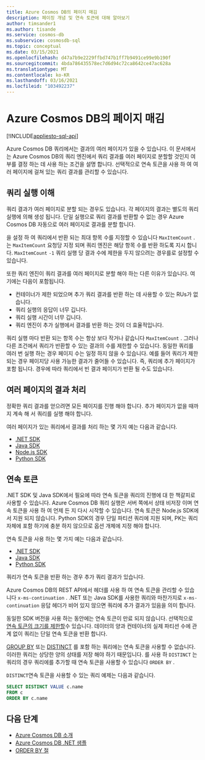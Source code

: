 ```yaml
---
title: Azure Cosmos DB의 페이지 매김
description: 페이징 개념 및 연속 토큰에 대해 알아보기
author: timsander1
ms.author: tisande
ms.service: cosmos-db
ms.subservice: cosmosdb-sql
ms.topic: conceptual
ms.date: 03/15/2021
ms.openlocfilehash: d47a7b9e2229ffbd747b1ff7b9491ce99e9b190f
ms.sourcegitcommit: 4bda786435578ec7d6d94c72ca8642ce47ac628a
ms.translationtype: MT
ms.contentlocale: ko-KR
ms.lasthandoff: 03/16/2021
ms.locfileid: "103492237"
---
```

# <a name="pagination-in-azure-cosmos-db"></a>Azure Cosmos DB의 페이지 매김
[!INCLUDE[appliesto-sql-api](includes/appliesto-sql-api.md)]

Azure Cosmos DB 쿼리에서는 결과의 여러 페이지가 있을 수 있습니다. 이 문서에서는 Azure Cosmos DB의 쿼리 엔진에서 쿼리 결과를 여러 페이지로 분할할 것인지 여부를 결정 하는 데 사용 하는 조건을 설명 합니다. 선택적으로 연속 토큰을 사용 하 여 여러 페이지에 걸쳐 있는 쿼리 결과를 관리할 수 있습니다.

## <a name="understanding-query-executions"></a>쿼리 실행 이해

쿼리 결과가 여러 페이지로 분할 되는 경우도 있습니다. 각 페이지의 결과는 별도의 쿼리 실행에 의해 생성 됩니다. 단일 실행으로 쿼리 결과를 반환할 수 없는 경우 Azure Cosmos DB 자동으로 여러 페이지로 결과를 분할 합니다.

을 설정 하 여 쿼리에서 반환 되는 최대 항목 수를 지정할 수 있습니다 `MaxItemCount` . 는 `MaxItemCount` 요청당 지정 되며 쿼리 엔진은 해당 항목 수를 반환 하도록 지시 합니다. `MaxItemCount` `-1` 쿼리 실행 당 결과 수에 제한을 두지 않으려는 경우를로 설정할 수 있습니다.

또한 쿼리 엔진이 쿼리 결과를 여러 페이지로 분할 해야 하는 다른 이유가 있습니다. 여기에는 다음이 포함됩니다.

- 컨테이너가 제한 되었으며 추가 쿼리 결과를 반환 하는 데 사용할 수 있는 RUs가 없습니다.
- 쿼리 실행의 응답이 너무 깁니다.
- 쿼리 실행 시간이 너무 깁니다.
- 쿼리 엔진이 추가 실행에서 결과를 반환 하는 것이 더 효율적입니다.

쿼리 실행 마다 반환 되는 항목 수는 항상 보다 작거나 같습니다 `MaxItemCount` . 그러나 다른 조건에서 쿼리가 반환할 수 있는 결과의 수를 제한할 수 있습니다. 동일한 쿼리를 여러 번 실행 하는 경우 페이지 수는 일정 하지 않을 수 있습니다. 예를 들어 쿼리가 제한 되는 경우 페이지당 사용 가능한 결과가 줄어들 수 있습니다. 즉, 쿼리에 추가 페이지가 포함 됩니다. 경우에 따라 쿼리에서 빈 결과 페이지가 반환 될 수도 있습니다.

## <a name="handling-multiple-pages-of-results"></a>여러 페이지의 결과 처리

정확한 쿼리 결과를 얻으려면 모든 페이지를 진행 해야 합니다. 추가 페이지가 없을 때까지 계속 해 서 쿼리를 실행 해야 합니다.

여러 페이지가 있는 쿼리에서 결과를 처리 하는 몇 가지 예는 다음과 같습니다.

- [.NET SDK](https://github.com/Azure/azure-cosmos-dotnet-v3/blob/master/Microsoft.Azure.Cosmos.Samples/Usage/Queries/Program.cs#L280)
- [Java SDK](https://github.com/Azure-Samples/azure-cosmos-java-sql-api-samples/blob/main/src/main/java/com/azure/cosmos/examples/documentcrud/sync/DocumentCRUDQuickstart.java#L162-L176)
- [Node.js SDK](https://github.com/Azure/azure-sdk-for-js/blob/83fcc44a23ad771128d6e0f49043656b3d1df990/sdk/cosmosdb/cosmos/samples/IndexManagement.ts#L128-L140)
- [Python SDK](https://github.com/Azure/azure-sdk-for-python/blob/master/sdk/cosmos/azure-cosmos/samples/examples.py#L89)

## <a name="continuation-tokens"></a>연속 토큰

.NET SDK 및 Java SDK에서 필요에 따라 연속 토큰을 쿼리의 진행에 대 한 책갈피로 사용할 수 있습니다. Azure Cosmos DB 쿼리 실행은 서버 쪽에서 상태 비저장 이며 연속 토큰을 사용 하 여 언제 든 지 다시 시작할 수 있습니다. 연속 토큰은 Node.js SDK에서 지원 되지 않습니다. Python SDK의 경우 단일 파티션 쿼리에 지원 되며, PK는 쿼리 자체에 포함 하기에 충분 하지 않으므로 옵션 개체에 지정 해야 합니다.

연속 토큰을 사용 하는 몇 가지 예는 다음과 같습니다.

- [.NET SDK](https://github.com/Azure/azure-cosmos-dotnet-v2/blob/master/samples/code-samples/Queries/Program.cs#L699-L734)
- [Java SDK](https://github.com/Azure-Samples/azure-cosmos-java-sql-api-samples/blob/main/src/main/java/com/azure/cosmos/examples/queries/sync/QueriesQuickstart.java#L216)
- [Python SDK](https://github.com/Azure/azure-sdk-for-python/blob/master/sdk/cosmos/azure-cosmos/test/test_query.py#L533)

쿼리가 연속 토큰을 반환 하는 경우 추가 쿼리 결과가 있습니다.

Azure Cosmos DB의 REST API에서 헤더를 사용 하 여 연속 토큰을 관리할 수 있습니다 `x-ms-continuation` . .NET 또는 Java SDK를 사용한 쿼리와 마찬가지로 `x-ms-continuation` 응답 헤더가 비어 있지 않으면 쿼리에 추가 결과가 있음을 의미 합니다.

동일한 SDK 버전을 사용 하는 동안에는 연속 토큰이 만료 되지 않습니다. 선택적으로 [연속 토큰의 크기를 제한할](/dotnet/api/microsoft.azure.documents.client.feedoptions.responsecontinuationtokenlimitinkb#Microsoft_Azure_Documents_Client_FeedOptions_ResponseContinuationTokenLimitInKb)수 있습니다. 데이터의 양과 컨테이너의 실제 파티션 수에 관계 없이 쿼리는 단일 연속 토큰을 반환 합니다.

[GROUP BY](sql-query-group-by.md) 또는 [DISTINCT](sql-query-keywords.md#distinct) 를 포함 하는 쿼리에는 연속 토큰을 사용할 수 없습니다. 이러한 쿼리는 상당한 양의 상태를 저장 해야 하기 때문입니다. 를 사용 하 `DISTINCT` 는 쿼리의 경우 쿼리에를 추가할 때 연속 토큰을 사용할 수 있습니다 `ORDER BY` .

`DISTINCT`연속 토큰을 사용할 수 있는 쿼리 예제는 다음과 같습니다.

```sql
SELECT DISTINCT VALUE c.name
FROM c
ORDER BY c.name
```

## <a name="next-steps"></a>다음 단계

- [Azure Cosmos DB 소개](introduction.md)
- [Azure Cosmos DB .NET 샘플](https://github.com/Azure/azure-cosmos-dotnet-v3)
- [ORDER BY 절](sql-query-order-by.md)
